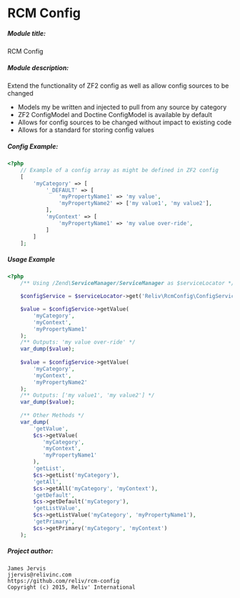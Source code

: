 RCM Config
====================

##### Module title: #####
RCM Config

##### Module description: #####
Extend the functionality of ZF2 config as well as allow config sources to be changed

- Models my be written and injected to pull from any source by category
- ZF2 ConfigModel and Doctine ConfigModel is available by default
- Allows for config sources to be changed without impact to existing code
- Allows for a standard for storing config values

##### Config Example:

```php
<?php
    // Example of a config array as might be defined in ZF2 config
    [
        'myCategory' => [
            '_DEFAULT' => [
                'myPropertyName1' => 'my value',
                'myPropertyName2' => ['my value1', 'my value2'],
            ],
            'myContext' => [
                'myPropertyName1' => 'my value over-ride',
            ]
        ]
    ];
```

##### Usage Example

```php
<?php
    /** Using /Zend\ServiceManager/ServiceManager as $serviceLocator */

    $configService = $serviceLocator->get('Reliv\RcmConfig\ConfigService');

    $value = $configService->getValue(
        'myCategory',
        'myContext',
        'myPropertyName1'
    );
    /** Outputs: 'my value over-ride' */
    var_dump($value);
    
    $value = $configService->getValue(
        'myCategory',
        'myContext',
        'myPropertyName2'
    );
    /** Outputs: ['my value1', 'my value2'] */
    var_dump($value);
    
    /** Other Methods */
    var_dump(
        'getValue',
        $cs->getValue(
           'myCategory',
           'myContext',
           'myPropertyName1'
        ),
        'getList',
        $cs->getList('myCategory'),
        'getAll',
        $cs->getAll('myCategory', 'myContext'),
        'getDefault',
        $cs->getDefault('myCategory'),
        'getListValue',
        $cs->getListValue('myCategory', 'myPropertyName1'),
        'getPrimary',
        $cs->getPrimary('myCategory', 'myContext')
    );
```

##### Project author: #####
    James Jervis
    jjervis@relivinc.com
    https://github.com/reliv/rcm-config
    Copyright (c) 2015, Reliv' International

